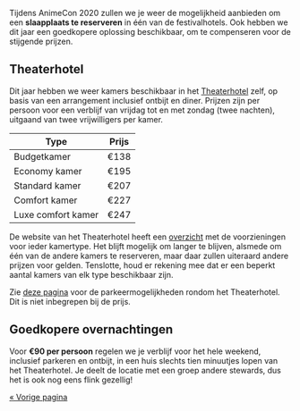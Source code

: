 Tijdens AnimeCon 2020 zullen we je weer de mogelijkheid aanbieden om een **slaapplaats te
reserveren** in één van de festivalhotels. Ook hebben we dit jaar een goedkopere oplossing
beschikbaar, om te compenseren voor de stijgende prijzen.

## Theaterhotel
Dit jaar hebben we weer kamers beschikbaar in het [Theaterhotel](https://www.theaterhotel.nl/) zelf,
op basis van een arrangement inclusief ontbijt en diner. Prijzen zijn per persoon voor een verblijf
van vrijdag tot en met zondag (twee nachten), uitgaand van twee vrijwilligers per kamer.

| Type               | Prijs |
| ---------          | ----  |
| Budgetkamer        | €138  |
| Economy kamer      | €195  |
| Standard kamer     | €207  |
| Comfort kamer      | €227  |
| Luxe comfort kamer | €247  |

De website van het Theaterhotel heeft een [overzicht](https://www.theaterhotel.nl/overnachten) met
de voorzieningen voor ieder kamertype. Het blijft mogelijk om langer te blijven, alsmede om één van
de andere kamers te reserveren, maar daar zullen uiteraard andere prijzen voor gelden. Tenslotte,
houd er rekening mee dat er een beperkt aantal kamers van elk type beschikbaar zijn.

Zie [deze pagina](https://www.theaterhotel.nl/over-ons/routebeschrijving-parkeren) voor de
parkeermogelijkheden rondom het Theaterhotel. Dit is niet inbegrepen bij de prijs.

## Goedkopere overnachtingen
Voor **€90 per persoon** regelen we je verblijf voor het hele weekend, inclusief parkeren en
ontbijt, in een huis slechts tien minuutjes lopen van het Theaterhotel. Je deelt de locatie met een
groep andere stewards, dus het is ook nog eens flink gezellig!

[« Vorige pagina](/registration/)
